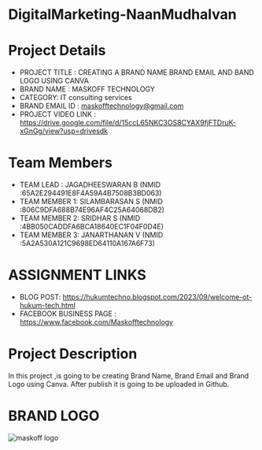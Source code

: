 # DigitalMarketing-NaanMudhalvan

# Project Details
* PROJECT TITLE : CREATING A BRAND NAME BRAND EMAIL AND BAND LOGO USING 
CANVA
* BRAND NAME : MASKOFF TECHNOLOGY
* CATEGORY: IT consulting services
* BRAND EMAIL ID :  maskofftechnology@gmail.com
* PROJECT VIDEO LINK : https://drive.google.com/file/d/15ccL65NKC3OS8CYAX9fjFTDruK-xGnGg/view?usp=drivesdk

# Team Members

* TEAM LEAD : JAGADHEESWARAN B (NMID :65A2E294491E8F4A59A4B7508B3BD063)
* TEAM MEMBER 1: SILAMBARASAN S (NMID :806C9DFA688B74E96AF4C25A64068DB2)
* TEAM MEMBER 2: SRIDHAR S (NMID :4BB050CADDFA6BCA18640EC1F04F0D4E)
* TEAM MEMBER 3: JANARTHANAN V (NMID :5A2A530A121C9698ED64110A167A6F73)

# ASSIGNMENT LINKS
  * BLOG POST: https://hukumtechno.blogspot.com/2023/09/welcome-ot-hukum-tech.html
  * FACEBOOK BUSINESS PAGE :  https://www.facebook.com/Maskofftechnology

# Project Description
In this project ,is going to be creating Brand Name, Brand Email and Brand Logo using
Canva. After publish it is going to be uploaded in Github.

# BRAND LOGO
![maskoff logo](https://github.com/tech-mesh/DigitalMarketing-NaanMudhalvan/assets/131742220/eeb40ab7-1de6-48c2-a21d-611d1748ba3e)



